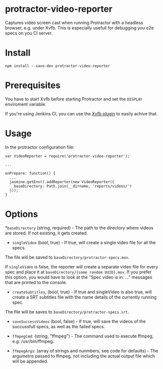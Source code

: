 # protractor-video-reporter

Captures video screen cast when running Protractor with a headless browser, e.g. under Xvfb.
This is especially usefull for debugging you e2e specs on you CI server.

# Install

    npm install --save-dev protractor-video-reporter

# Prerequisites

You have to start Xvfb before starting Protractor and set the `DISPLAY` enviroment variable.

If you're using Jenkins CI, you can use the [Xvfb plugin](https://wiki.jenkins-ci.org/display/JENKINS/Xvfb+Plugin) to easily achive that.

# Usage

In the protractor configuration file:

    var VideoReporter = require('protractor-video-reporter');

    ...

    onPrepare: function() {
      ...
      jasmine.getEnv().addReporter(new VideoReporter({
        baseDirectory: Path.join(__dirname, 'reports/videos/')
      }));
    }


# Options

*`baseDirectory` (string, required) - The path to the directory where videos are stored. If not existing, it gets created.
* `singleVideo` (bool, true) - If true, will create a single video file for all the specs.

The file will be saved to `baseDirectory/protractor-specs.mov`.

If `singleVideo` is false, the reporter will create a separate video file for every spec and place it at `baseDirectory/{some random UUID}.mov`.
If you prefer this option, you would have to look at the "Spec video is in: ..." messages that are printed to the console.

* `createSubtitles`, (bool, true) - If true and singleVideo is also true, will create a SRT subtitles file with the name details of the currently running spec.

The file will be saves to `baseDirectory/protractor-specs.srt`.

* `saveSuccessVideos` (bool, false) - If true, will save the videos of the succussfull specs, as well as the failed specs.

* `ffmpegCmd`: (string, "ffmpeg") - The command used to execute ffmpeg, e.g. /usr/bin/ffmpeg.
* `ffmpegArgs`: (array of strings and nunmbers, see code for defaults) - The argumetns passed to ffmpeg, not including the actual output file which will be appended.

